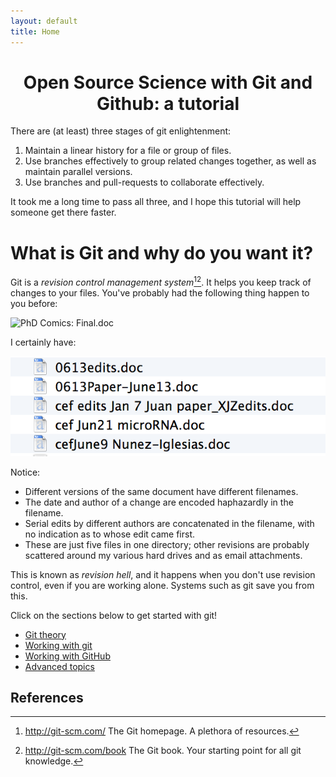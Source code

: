 ```yaml
---
layout: default
title: Home
---
```


# <center> Open Source Science with Git and Github: a tutorial </center>

There are (at least) three stages of git enlightenment:

1. Maintain a linear history for a file or group of files.
2. Use branches effectively to group related changes together, as well as
   maintain parallel versions.
3. Use branches and pull-requests to collaborate effectively.

It took me a long time to pass all three, and I hope this tutorial will help
someone get there faster.

# What is Git and why do you want it?

Git is a _revision control management system_[^git][^gitbook]. It helps you
keep track of changes to your files. You've probably had the following thing
happen to you before:

![PhD Comics:
Final.doc](http://www.phdcomics.com/comics/archive/phd101212s.gif)

I certainly have:

![Revision hell](images/revhell.png)

Notice:

- Different versions of the same document have different filenames.
- The date and author of a change are encoded haphazardly in the filename.
- Serial edits by different authors are concatenated in the filename, with no
  indication as to whose edit came first.
- These are just five files in one directory; other revisions are probably
  scattered around my various hard drives and as email attachments.

This is known as _revision hell_, and it happens when you don't use revision
control, even if you are working alone. Systems such as git save you from this.

Click on the sections below to get started with git!

- [Git theory](git-theory/)
- [Working with git](working-with-git/)
- [Working with GitHub](working-with-github/)
- [Advanced topics](advanced-topics/)

## References

[^git]: http://git-scm.com/ The Git homepage. A plethora of resources.

[^gitbook]: http://git-scm.com/book The Git book. Your starting point for all
    git knowledge.
